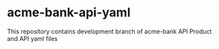 # acme-bank-api-yaml
This repository contains development branch of acme-bank API Product and API yaml files
